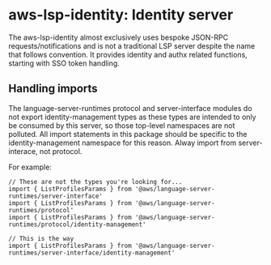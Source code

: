 # aws-lsp-identity: Identity server

The aws-lsp-identity almost exclusively uses bespoke JSON-RPC requests/notifications and is not a traditional LSP server despite the name that
follows convention.  It provides identity and authx related functions, starting with SSO token handling.

## Handling imports

The language-server-runtimes protocol and server-interface modules do not export identity-management types as these types are intended to
only be consumed by this server, so those top-level namespaces are not polluted.  All import statements in this package should be specific to the 
identity-management namespace for this reason.  Alway import from server-interace, not protocol.

For example:
```
// These are not the types you're looking for...
import { ListProfilesParams } from '@aws/language-server-runtimes/server-interface'
import { ListProfilesParams } from '@aws/language-server-runtimes/protocol'
import { ListProfilesParams } from '@aws/language-server-runtimes/protocol/identity-management'

// This is the way
import { ListProfilesParams } from '@aws/language-server-runtimes/server-interface/identity-management'
```